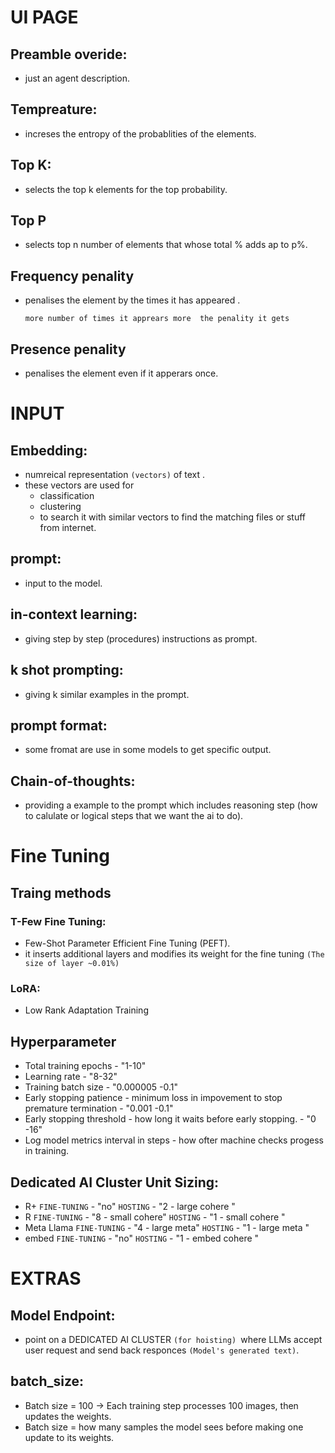 # UI PAGE

## Preamble overide:
- just an agent description.

## Tempreature:
- increses the entropy of the probablities of the elements.

## Top K:
- selects the top k elements for the top probability.

## Top P
- selects top n number of elements that whose total % adds ap to p%.

## Frequency penality
- penalises the element by the times it has appeared .

    `more number of times it apprears more  the penality it gets `

## Presence penality 
- penalises the element even if it apperars once.


# INPUT
## Embedding:
- numreical representation `(vectors)` of text .
- these vectors are used for 
    - classification
    - clustering
    - to search it with similar vectors to find the matching files or stuff from internet.

## prompt:
- input to the model.

## in-context learning:
- giving step  by step (procedures)  instructions as prompt.

## k shot prompting:
- giving k similar examples in the prompt.

## prompt format:
- some fromat are use in some models to get specific output.

## Chain-of-thoughts:
- providing a example to the prompt which includes reasoning step (how to calulate or logical steps that we want the ai to do).


# Fine Tuning

## Traing methods

### T-Few Fine Tuning:
- Few-Shot Parameter Efficient Fine Tuning (PEFT).
- it inserts additional layers and modifies its weight for the fine tuning `(The size of layer ~0.01%) `

### LoRA:
- Low Rank Adaptation Training

## Hyperparameter
- Total training epochs - "1-10"
- Learning rate - "8-32"
- Training batch size - "0.000005 -0.1"
- Early stopping patience - minimum loss in impovement to stop premature termination - "0.001 -0.1"
- Early stopping threshold -  how long it waits before early stopping. - "0 -16"
- Log model metrics interval in steps - how ofter machine checks progess in training.

## Dedicated AI Cluster Unit Sizing:
- R+ `FINE-TUNING` - "no" `HOSTING` - "2 - large cohere "
- R  `FINE-TUNING` - "8 - small cohere" `HOSTING` - "1 - small cohere "
- Meta Llama `FINE-TUNING` - "4 - large meta" `HOSTING` - "1 - large meta "
- embed `FINE-TUNING` - "no" `HOSTING` - "1 - embed cohere "

# EXTRAS

## Model Endpoint:
- point on a DEDICATED AI CLUSTER `(for hoisting) `where LLMs accept user request and send back responces `(Model's generated text)`.

## batch_size:
- Batch size = 100 → Each training step processes 100 images, then updates the weights.
- Batch size = how many samples the model sees before making one update to its weights.
